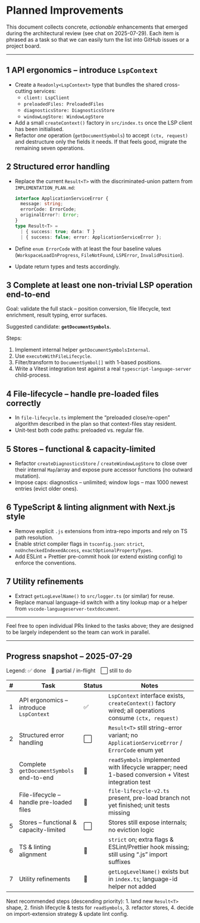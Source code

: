 # Planned Improvements

This document collects concrete, _actionable_ enhancements that emerged during
the architectural review (see chat on 2025-07-29). Each item is phrased as a
task so that we can easily turn the list into GitHub issues or a project
board.

---

## 1 API ergonomics – introduce `LspContext`

- Create a `Readonly<LspContext>` type that bundles the shared cross-cutting
  services:
  - `client: LspClient`
  - `preloadedFiles: PreloadedFiles`
  - `diagnosticsStore: DiagnosticsStore`
  - `windowLogStore: WindowLogStore`
- Add a small `createContext()` factory in `src/index.ts` once the LSP client
  has been initialised.
- Refactor _one_ operation (`getDocumentSymbols`) to accept
  `(ctx, request)` and destructure only the fields it needs. If that feels
  good, migrate the remaining seven operations.

## 2 Structured error handling

- Replace the current `Result<T>` with the discriminated-union pattern from
  `IMPLEMENTATION_PLAN.md`:

  ```ts
  interface ApplicationServiceError {
    message: string;
    errorCode: ErrorCode;
    originalError?: Error;
  }
  type Result<T> =
    | { success: true; data: T }
    | { success: false; error: ApplicationServiceError };
  ```

- Define `enum ErrorCode` with at least the four baseline values
  (`WorkspaceLoadInProgress`, `FileNotFound`, `LSPError`, `InvalidPosition`).
- Update return types and tests accordingly.

## 3 Complete at least one non-trivial LSP operation end-to-end

Goal: validate the full stack – position conversion, file lifecycle, text
enrichment, result typing, error surfaces.

Suggested candidate: **`getDocumentSymbols`**.

Steps:

1. Implement internal helper `getDocumentSymbolsInternal`.
2. Use `executeWithFileLifecycle`.
3. Filter/transform to `DocumentSymbol[]` with 1-based positions.
4. Write a Vitest integration test against a real
   `typescript-language-server` child-process.

## 4 File-lifecycle – handle pre-loaded files correctly

- In `file-lifecycle.ts` implement the “preloaded close/re-open” algorithm
  described in the plan so that context-files stay resident.
- Unit-test both code paths: preloaded vs. regular file.

## 5 Stores – functional & capacity-limited

- Refactor `createDiagnosticsStore` / `createWindowLogStore` to close over
  their internal `Map`/array and expose pure accessor functions (no outward
  mutation).
- Impose caps: diagnostics – unlimited; window logs – max 1000 newest
  entries (evict older ones).

## 6 TypeScript & linting alignment with Next.js style

- Remove explicit `.js` extensions from intra-repo imports and rely on TS path
  resolution.
- Enable strict compiler flags in `tsconfig.json`:
  `strict`, `noUncheckedIndexedAccess`, `exactOptionalPropertyTypes`.
- Add ESLint + Prettier pre-commit hook (or extend existing config) to enforce
  the conventions.

## 7 Utility refinements

- Extract `getLogLevelName()` to `src/logger.ts` (or similar) for reuse.
- Replace manual language-id switch with a tiny lookup map or a helper from
  `vscode-languageserver-textdocument`.

---
Feel free to open individual PRs linked to the tasks above; they are designed
to be largely independent so the team can work in parallel.

---

## Progress snapshot – 2025-07-29

Legend: ✅ done 🔄 partial / in-flight ⬜ still to do

| # | Task | Status | Notes |
|---|------|--------|-------|
|1|API ergonomics – introduce `LspContext`|✅|`LspContext` interface exists, `createContext()` factory wired; all operations consume `(ctx, request)`|
|2|Structured error handling|⬜|`Result<T>` still string-error variant; no `ApplicationServiceError` / `ErrorCode` enum yet|
|3|Complete `getDocumentSymbols` end-to-end|🔄|`readSymbols` implemented with lifecycle wrapper; need 1-based conversion + Vitest integration test|
|4|File-lifecycle – handle pre-loaded files|🔄|`file-lifecycle-v2.ts` present, pre-load branch not yet finished; unit tests missing|
|5|Stores – functional & capacity-limited|⬜|Stores still expose internals; no eviction logic|
|6|TS & linting alignment|🔄|`strict` on; extra flags & ESLint/Prettier hook missing; still using “.js” import suffixes|
|7|Utility refinements|🔄|`getLogLevelName()` exists but in `index.ts`; language-id helper not added|

Next recommended steps (descending priority): 1. land new `Result<T>` shape, 2. finish lifecycle & tests for `readSymbols`, 3. refactor stores, 4. decide on import-extension strategy & update lint config.
